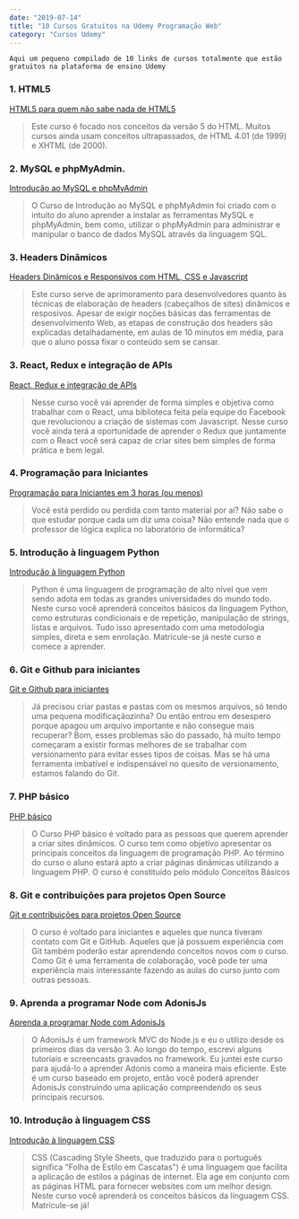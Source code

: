 ```yaml
---
date: "2019-07-14"
title: "10 Cursos Gratuitos na Udemy Programação Web"
category: "Cursos Udemy"
---
```

```
Aqui um pequeno compilado de 10 links de cursos totalmente que estão gratuitos na plataforma de ensino Udemy  

```

<h3>1. HTML5</h3> 

[HTML5 para quem não sabe nada de HTML5](https://www.udemy.com/aprendahtml/)
> Este curso é focado nos conceitos da versão 5 do HTML. Muitos cursos ainda usam conceitos ultrapassados, de HTML 4.01 (de 1999) e XHTML (de 2000).

<h3>2. MySQL e phpMyAdmin.</h3> 

[Introdução ao MySQL e phpMyAdmin](https://www.udemy.com/mysql-phpmyadmin/) 
> O Curso de  Introdução ao MySQL e phpMyAdmin foi criado com o intuito do aluno aprender a instalar as ferramentas MySQL e phpMyAdmin, bem como, utilizar o phpMyAdmin para administrar e manipular o banco de dados MySQL através da linguagem SQL.

<h3>3. Headers Dinâmicos</h3> 

[Headers Dinâmicos e Responsivos com HTML, CSS e Javascript](https://www.udemy.com/web-dev-headers/) 
> Este curso serve de aprimoramento para desenvolvedores quanto às técnicas de elaboração de headers (cabeçalhos de sites) dinâmicos e resposivos. Apesar de exigir noções básicas das ferramentas de desenvolvimento Web, as etapas de construção dos headers são explicadas detalhadamente, em aulas de 10 minutos em média, para que o aluno possa fixar o conteúdo sem se cansar.

<h3>3. React, Redux e integração de APIs</h3> 

[React, Redux e integração de APIs](https://www.udemy.com/react-redux-e-integracao-de-apis/) 
> Nesse curso você vai aprender de forma simples e objetiva como trabalhar com o React, uma biblioteca feita pela equipe do Facebook que revolucionou a criação de sistemas com Javascript. Nesse curso você ainda terá a oportunidade de aprender o Redux que juntamente com o React você será capaz de criar sites bem simples de forma prática e bem legal.

<h3>4. Programação para Iniciantes</h3> 

[Programação para Iniciantes em 3 horas (ou menos) ](https://www.udemy.com/programacao-para-iniciantes-aprenda-programar-do-zero/) 
> Você está perdido ou perdida com tanto material por aí? Não sabe o que estudar porque cada um diz uma coisa? Não entende nada que o professor de lógica explica no laboratório de informática?

<h3>5. Introdução à linguagem Python</h3> 

[Introdução à linguagem Python ](https://www.udemy.com/intro_python/) 
> Python é uma linguagem de programação de alto nível que vem sendo adota em todas as grandes universidades do mundo todo. Neste curso você aprenderá conceitos básicos da linguagem Python, como estruturas condicionais e de repetição, manipulação de strings, listas e arquivos. Tudo isso apresentado com uma metodologia simples, direta e sem enrolação. Matricule-se já neste curso e comece a aprender.

<h3>6. Git e Github para iniciantes </h3> 

[Git e Github para iniciantes ](https://www.udemy.com/git-e-github-para-iniciantes/) 
> Já precisou criar pastas e pastas com os mesmos arquivos, só tendo uma pequena modificaçãozinha? Ou então entrou em desespero porque apagou um arquivo importante e não consegue mais recuperar? Bom, esses problemas são do passado, há muito tempo começaram a existir formas melhores de se trabalhar com versionamento para evitar esses tipos de coisas. Mas se há uma ferramenta imbatível e indispensável no quesito de versionamento, estamos falando do Git. 

<h3>7. PHP básico</h3> 

[ PHP básico ](https://www.udemy.com/php-com-banco-de-dados-mysql-server/) 
> O Curso PHP básico é voltado para as pessoas que querem aprender a criar sites dinâmicos. O curso tem como objetivo apresentar os principais conceitos da linguagem de programação PHP. Ao término do curso o aluno estará apto a criar páginas dinâmicas utilizando a linguagem PHP. O curso é constituído pelo módulo Conceitos Básicos

<h3>8. Git e contribuições para projetos Open Source </h3> 

[Git e contribuições para projetos Open Source ](https://www.udemy.com/git-e-github/) 
> O curso é voltado para iniciantes e aqueles que nunca tiveram contato com Git e GitHub. Aqueles que já possuem experiência com Git também poderão estar aprendendo conceitos novos com o curso. Como Git é uma ferramenta de colaboração, você pode ter uma experiência mais interessante fazendo as aulas do curso junto com outras pessoas.

<h3>9. Aprenda a programar Node com AdonisJs</h3> 

[Aprenda a programar Node com AdonisJs](https://www.udemy.com/aprenda-a-programar-node-com-adonisjs-bonus-api/) 
> O AdonisJs é um framework MVC do Node.js e eu o utilizo desde os primeiros dias da versão 3. Ao longo do tempo, escrevi alguns tutoriais e screencasts gravados no framework. Eu juntei este curso para ajudá-lo a aprender Adonis como a maneira mais eficiente. Este é um curso baseado em projeto, então você poderá aprender AdonisJs construindo uma aplicação compreendendo os seus principais recursos.

<h3>10. Introdução à linguagem CSS </h3> 

[Introdução à linguagem CSS ](https://www.udemy.com/introducao-a-linguagem-css/) 
> CSS (Cascading Style Sheets, que traduzido para o português significa "Folha de Estilo em Cascatas") é uma linguagem que facilita a aplicação de estilos a páginas de internet. Ela age em conjunto com as páginas HTML para fornecer websites com um melhor design. Neste curso você aprenderá os conceitos básicos da linguagem CSS. Matricule-se já!
